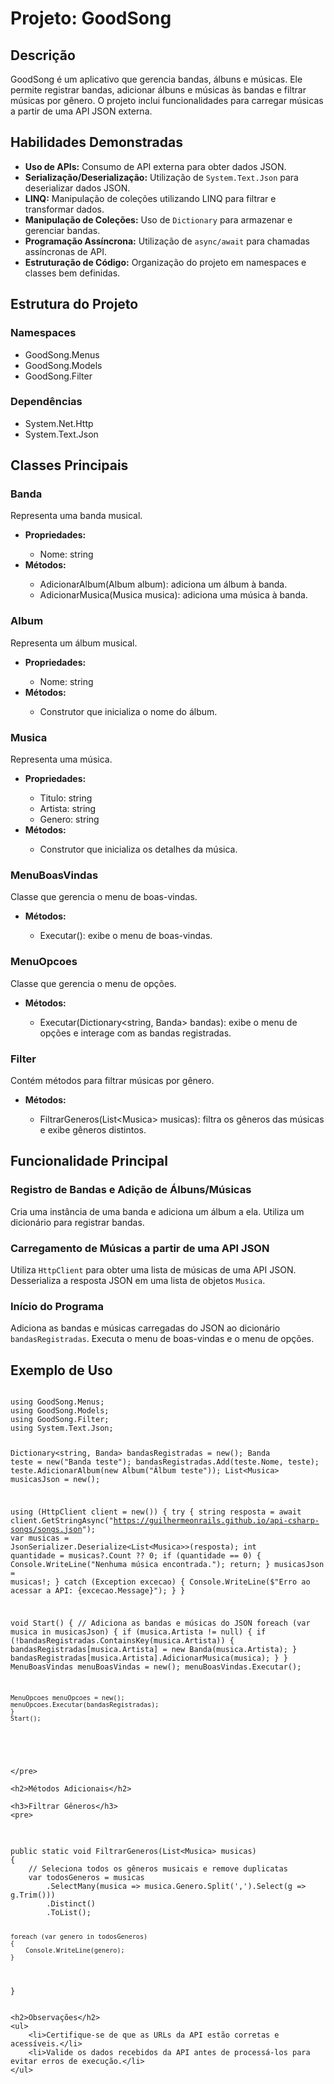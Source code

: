 <h1>Projeto: GoodSong</h1>

<h2>Descrição</h2>
<p>GoodSong é um aplicativo que gerencia bandas, álbuns e músicas. Ele permite registrar bandas, adicionar álbuns e músicas às bandas e filtrar músicas por gênero. O projeto inclui funcionalidades para carregar músicas a partir de uma API JSON externa.</p>

<h2>Habilidades Demonstradas</h2>
<ul>
        <li><strong>Uso de APIs:</strong> Consumo de API externa para obter dados JSON.</li>
        <li><strong>Serialização/Deserialização:</strong> Utilização de <code>System.Text.Json</code> para deserializar dados JSON.</li>
        <li><strong>LINQ:</strong> Manipulação de coleções utilizando LINQ para filtrar e transformar dados.</li>
        <li><strong>Manipulação de Coleções:</strong> Uso de <code>Dictionary</code> para armazenar e gerenciar bandas.</li>
        <li><strong>Programação Assíncrona:</strong> Utilização de <code>async/await</code> para chamadas assíncronas de API.</li>
        <li><strong>Estruturação de Código:</strong> Organização do projeto em namespaces e classes bem definidas.</li>
    </ul>

<h2>Estrutura do Projeto</h2>
    
<h3>Namespaces</h3>
<ul>
        <li>GoodSong.Menus</li>
        <li>GoodSong.Models</li>
        <li>GoodSong.Filter</li>
</ul>

<h3>Dependências</h3>
<ul>
        <li>System.Net.Http</li>
        <li>System.Text.Json</li>
</ul>

<h2>Classes Principais</h2>
    
<h3>Banda</h3>
<p>Representa uma banda musical.</p>
<ul>
    <li><strong>Propriedades:</strong></li>
    <ul>
            <li>Nome: string</li>
        </ul>
        <li><strong>Métodos:</strong></li>
        <ul>
            <li>AdicionarAlbum(Album album): adiciona um álbum à banda.</li>
            <li>AdicionarMusica(Musica musica): adiciona uma música à banda.</li>
        </ul>
    </ul>

<h3>Album</h3>
<p>Representa um álbum musical.</p>
<ul>
    <li><strong>Propriedades:</strong></li>
    <ul>
        <li>Nome: string</li>
    </ul>
    <li><strong>Métodos:</strong></li>
    <ul>
        <li>Construtor que inicializa o nome do álbum.</li>
    </ul>
</ul>

<h3>Musica</h3>
<p>Representa uma música.</p>
<ul>
    <li><strong>Propriedades:</strong></li>
    <ul>
        <li>Titulo: string</li>
        <li>Artista: string</li>
        <li>Genero: string</li>
    </ul>
    <li><strong>Métodos:</strong></li>
    <ul>
        <li>Construtor que inicializa os detalhes da música.</li>
    </ul>
</ul>

<h3>MenuBoasVindas</h3>
<p>Classe que gerencia o menu de boas-vindas.</p>
<ul>
    <li><strong>Métodos:</strong></li>
    <ul>
        <li>Executar(): exibe o menu de boas-vindas.</li>
    </ul>
</ul>

<h3>MenuOpcoes</h3>
<p>Classe que gerencia o menu de opções.</p>
<ul>
    <li><strong>Métodos:</strong></li>
    <ul>
        <li>Executar(Dictionary&lt;string, Banda&gt; bandas): exibe o menu de opções e interage com as bandas registradas.</li>
    </ul>
</ul>

<h3>Filter</h3>
<p>Contém métodos para filtrar músicas por gênero.</p>
<ul>
    <li><strong>Métodos:</strong></li>
    <ul>
        <li>FiltrarGeneros(List&lt;Musica&gt; musicas): filtra os gêneros das músicas e exibe gêneros distintos.</li>
    </ul>
</ul>

<h2>Funcionalidade Principal</h2>
<h3>Registro de Bandas e Adição de Álbuns/Músicas</h3>
<p>Cria uma instância de uma banda e adiciona um álbum a ela. Utiliza um dicionário para registrar bandas.</p>

<h3>Carregamento de Músicas a partir de uma API JSON</h3>
<p>Utiliza <code>HttpClient</code> para obter uma lista de músicas de uma API JSON. Desserializa a resposta JSON em uma lista de objetos <code>Musica</code>.</p>

<h3>Início do Programa</h3>
<p>Adiciona as bandas e músicas carregadas do JSON ao dicionário <code>bandasRegistradas</code>. Executa o menu de boas-vindas e o menu de opções.</p>

<h2>Exemplo de Uso</h2>
<pre>
<code>
using GoodSong.Menus;
using GoodSong.Models;
using GoodSong.Filter;
using System.Text.Json;

Dictionary&lt;string, Banda&gt; bandasRegistradas = new();
Banda teste = new("Banda teste");
bandasRegistradas.Add(teste.Nome, teste);
teste.AdicionarAlbum(new Album("Álbum teste"));
List&lt;Musica&gt; musicasJson = new();

using (HttpClient client = new())
{
    try
    {
        string resposta = await client.GetStringAsync("https://guilhermeonrails.github.io/api-csharp-songs/songs.json");
        var musicas = JsonSerializer.Deserialize&lt;List&lt;Musica&gt;&gt;(resposta);
        int quantidade = musicas?.Count ?? 0;
        if (quantidade == 0)
        {
            Console.WriteLine("Nenhuma música encontrada.");
            return;
        }
        musicasJson = musicas!;
    }
    catch (Exception excecao)
    {
        Console.WriteLine($"Erro ao acessar a API: {excecao.Message}");
    }
}

void Start()
{
    // Adiciona as bandas e músicas do JSON
    foreach (var musica in musicasJson)
    {
        if (musica.Artista != null)
        {
            if (!bandasRegistradas.ContainsKey(musica.Artista))
            {
                bandasRegistradas[musica.Artista] = new Banda(musica.Artista);
            }
            bandasRegistradas[musica.Artista].AdicionarMusica(musica);
        }
    }
    MenuBoasVindas menuBoasVindas = new();
    menuBoasVindas.Executar();
   
    MenuOpcoes menuOpcoes = new();
    menuOpcoes.Executar(bandasRegistradas);
    }
    Start();
</code>

    </pre>

    <h2>Métodos Adicionais</h2>

    <h3>Filtrar Gêneros</h3>
    <pre>
<code>
public static void FiltrarGeneros(List&lt;Musica&gt; musicas)
{
    // Seleciona todos os gêneros musicais e remove duplicatas
    var todosGeneros = musicas
        .SelectMany(musica => musica.Genero.Split(',').Select(g => g.Trim()))
        .Distinct()
        .ToList();

    foreach (var genero in todosGeneros)
    {
        Console.WriteLine(genero);
    }
}
</code>
    </pre>

    <h2>Observações</h2>
    <ul>
        <li>Certifique-se de que as URLs da API estão corretas e acessíveis.</li>
        <li>Valide os dados recebidos da API antes de processá-los para evitar erros de execução.</li>
    </ul>

